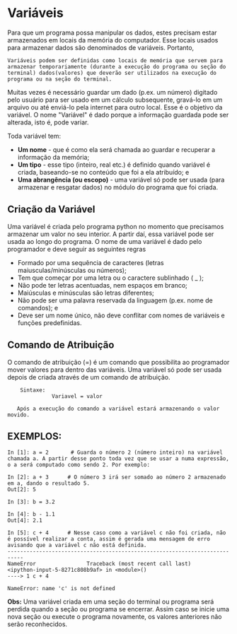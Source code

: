 # Variáveis

Para que um programa possa manipular os dados, estes precisam estar armazenados em locais da memória do computador. Esse locais usados para armazenar dados são denominados de variáveis. Portanto,
``` 
Variáveis podem ser definidas como locais de memória que servem para armazenar temporariamente (durante a execução do programa ou seção do terminal) dados(valores) que deverão ser utilizados na execução do programa ou na seção do terminal.
```
Muitas vezes é necessário guardar um dado (p.ex. um número) digitado pelo usuário para ser usado em um cálculo subsequente, gravá-lo em um arquivo ou até enviá-lo pela internet para outro local. Esse
é o objetivo da variável. O nome "Variável" é dado porque a informação guardada pode ser alterada, isto é, pode variar.

Toda variável tem:

+ <b>Um nome</b> - que é como ela será chamada ao guardar e recuperar a informação da memória;
+ <b>Um tipo</b> - esse tipo (inteiro, real etc.) é definido quando variável é criada, baseando-se no conteúdo que foi a ela atribuído; e
+ <b>Uma abrangência (ou escopo)</b> - uma variável só pode ser usada (para armazenar e resgatar dados) no módulo do programa que foi criada.


## Criação da Variável
Uma variável é criada pelo programa python no momento que precisamos armazenar um valor no seu interior. A partir daí, essa variável pode ser usada ao longo do programa.
O nome de uma variável é dado pelo programador e deve seguir as seguintes regras
+ Formado por uma sequência de caracteres (letras maiusculas/minúsculas ou números);
+ Tem que começar por uma letra ou o caractere sublinhado ( _ );
+ Não pode ter letras acentuadas, nem espaços em branco;
+ Maiúsculas e minúsculas são letras diferentes;
+ Não pode ser uma palavra reservada da linguagem (p.ex. nome de comandos); e
+ Deve ser um nome único, não deve conflitar com nomes de variáveis e funções predefinidas.

## Comando de Atribuição
O comando de atribuição (=) é um comando que possibilita ao programador mover valores para dentro das variáveis. Uma variável só pode ser usada depois de criada através de um comando de
atribuição. 
```
    Sintaxe:
              Variavel = valor
              
   Após a execução do comando a variável estará armazenando o valor movido.
```
## EXEMPLOS:
```
In [1]: a = 2       # Guarda o número 2 (número inteiro) na variável chamada a. A partir desse ponto toda vez que se usar a numa expressão, o a será computado como sendo 2. Por exemplo:

In [2]: a + 3      # O número 3 irá ser somado ao número 2 armazenado em a, dando o resultado 5.
Out[2]: 5

In [3]: b = 3.2

In [4]: b - 1.1
Out[4]: 2.1

In [5]: c + 4      # Nesse caso como a variável c não foi criada, não é possível realizar a conta, assim é gerada uma mensagem de erro  avisando que a variável c não está definida. 
---------------------------------------------------------------------------
NameError                Traceback (most recent call last)
<ipython-input-5-8271c808b9af> in <module>()
----> 1 c + 4

NameError: name 'c' is not defined
```
**Obs:** Uma variável criada em uma seção do terminal ou programa será perdida quando a seção ou programa se encerrar. 
Assim caso se inicie uma nova seção ou execute o programa novamente, os valores anteriores não serão reconhecidos.
